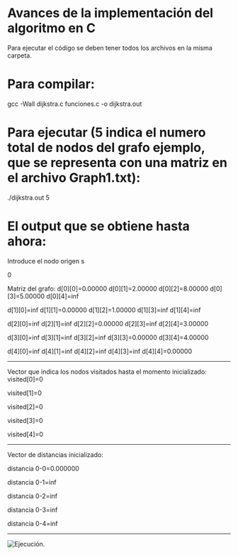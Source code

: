 # Avances de la implementación del algoritmo en C

Para ejecutar el código se deben tener todos los archivos en la misma carpeta. 

# Para compilar:
gcc -Wall dijkstra.c funciones.c -o dijkstra.out

# Para ejecutar (5 indica el numero total de nodos del grafo  ejemplo, que se representa con una matriz en el archivo Graph1.txt):
./dijkstra.out 5

# El output que se obtiene hasta ahora:
Introduce el nodo origen s

0

Matriz del grafo:
 d[0][0]=0.00000	d[0][1]=2.00000	d[0][2]=8.00000	d[0][3]=5.00000	d[0][4]=inf

 d[1][0]=inf	d[1][1]=0.00000	d[1][2]=1.00000	d[1][3]=inf	d[1][4]=inf

 d[2][0]=inf	d[2][1]=inf	d[2][2]=0.00000	d[2][3]=inf	d[2][4]=3.00000

 d[3][0]=inf	d[3][1]=inf	d[3][2]=inf	d[3][3]=0.00000	d[3][4]=4.00000

 d[4][0]=inf	d[4][1]=inf	d[4][2]=inf	d[4][3]=inf	d[4][4]=0.00000

------------
Vector que indica los nodos visitados hasta el momento inicializado:
 visited[0]=0

 visited[1]=0
 
 visited[2]=0
 
 visited[3]=0
 
 visited[4]=0

------------
Vector de distancias inicializado:
 
 distancia 0-0=0.000000
 
 distancia 0-1=inf

 distancia 0-2=inf

 distancia 0-3=inf
 
 distancia 0-4=inf

------------

![Ejecución.](https://drive.google.com/file/d/1cEm00qbApkFyBJEkN31RXUGhMCOucqP2/view)
